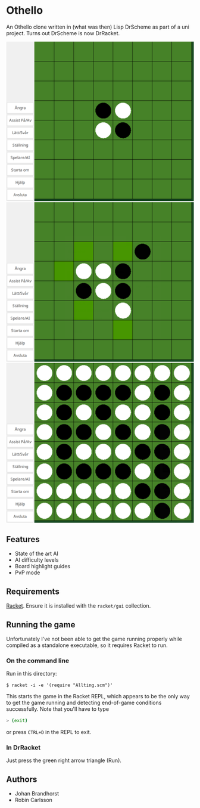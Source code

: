 # Othello
An Othello clone written in (what was then) Lisp DrScheme as part of a uni project.
Turns out DrScheme is now DrRacket.

![Othello](img/start.png)
![Guides](img/guides.png)
![End](img/end.png)

## Features
* State of the art AI
* AI difficulty levels
* Board highlight guides
* PvP mode

## Requirements
[Racket](https://download.racket-lang.org/).
Ensure it is installed with the `racket/gui` collection.

## Running the game
Unfortunately I've not been able to get the game running properly
while compiled as a standalone executable, so it requires Racket to run.

### On the command line
Run in this directory:
```
$ racket -i -e '(require "Allting.scm")'
```

This starts the game in the Racket REPL, which appears to be
the only way to get the game running and detecting end-of-game
conditions successfully. Note that you'll have to type

```bash
> (exit)
```

or press `CTRL+D` in the REPL to exit.

### In DrRacket
Just press the green right arrow triangle (Run).

## Authors
* Johan Brandhorst
* Robin Carlsson



